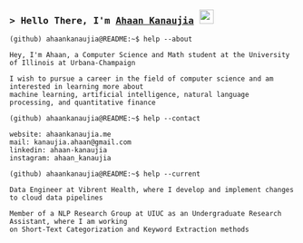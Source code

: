 ### <samp>&gt; Hello There, I'm <a href="https://ahaankanaujia.me/" target="_blank">Ahaan Kanaujia</a> <img src="https://media.giphy.com/media/hvRJCLFzcasrR4ia7z/giphy.gif" width="25"></h4>

```console
(github) ahaankanaujia@README:~$ help --about

Hey, I'm Ahaan, a Computer Science and Math student at the University of Illinois at Urbana-Champaign

I wish to pursue a career in the field of computer science and am interested in learning more about 
machine learning, artificial intelligence, natural language processing, and quantitative finance

(github) ahaankanaujia@README:~$ help --contact

website: ahaankanaujia.me
mail: kanaujia.ahaan@gmail.com
linkedin: ahaan-kanaujia
instagram: ahaan_kanaujia

(github) ahaankanaujia@README:~$ help --current

Data Engineer at Vibrent Health, where I develop and implement changes to cloud data pipelines

Member of a NLP Research Group at UIUC as an Undergraduate Research Assistant, where I am working 
on Short-Text Categorization and Keyword Extraction methods
```
